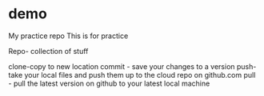# demo
My practice repo
This is for practice

Repo- collection of stuff

clone-copy to new location
commit - save your changes to a version
push- take your local files and push them up to the cloud repo on github.com
pull - pull the latest version on github to your latest local machine